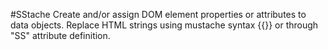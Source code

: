 #SStache
Create and/or assign DOM element properties or attributes to data objects. Replace HTML strings using mustache syntax {{}} or through "SS" attribute definition.
